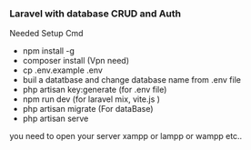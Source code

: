 <h3>Laravel with database CRUD and Auth </h3>

<p>Needed Setup Cmd</p>
<ul>
    <li>npm install -g</li>
    <li>composer install (Vpn need)</li>
    <li>cp .env.example .env</li>
    <li>buil a datatbase and change database name from .env file</li>
    <li>php artisan key:generate (for .env file)</li>
    <li>npm run dev  (for laravel mix, vite.js )</li>
    <li>php artisan migrate  (For dataBase)</li>
    <li>php artisan serve  </li>
</ul>
<p>you need to open your server xampp or lampp or wampp etc..</p>
